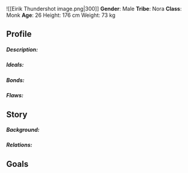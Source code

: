![[Eirik Thundershot image.png|300]]
**Gender**: Male
**Tribe**: Nora
**Class**: Monk
**Age**: 26
Height: 176 cm
Weight: 73 kg
## Profile
##### Description:

##### Ideals: 

##### Bonds: 

##### Flaws: 

## Story

##### Background: 

##### Relations: 

## Goals
